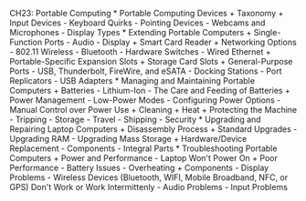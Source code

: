 CH23: Portable Computing
    * Portable Computing Devices
        + Taxonomy
        + Input Devices
          - Keyboard Quirks
          - Pointing Devices
          - Webcams and Microphones
          - Display Types
    * Extending Portable Computers
        + Single-Function Ports
          - Audio
          - Display
        + Smart Card Reader
        + Networking Options
          - 802.11 Wireless
          - Bluetooth
          - Hardware Switches
          - Wired Ethernet
        + Portable-Specific Expansion Slots
        + Storage Card Slots
        + General-Purpose Ports
          - USB, Thunderbolt, FireWire, and eSATA
          - Docking Stations
          - Port Replicators
          - USB Adapters
    * Managing and Maintaining Portable Computers
        + Batteries
          - Lithium-Ion
          - The Care and Feeding of Batteries
        + Power Management
          - Low-Power Modes
          - Configuring Power Options
          - Manual Control over Power Use
        + Cleaning
        + Heat
        + Protecting the Machine
          - Tripping
          - Storage
          - Travel
          - Shipping
          - Security
    * Upgrading and Repairing Laptop Computers
        + Disassembly Process
        + Standard Upgrades
          - Upgrading RAM
          - Upgrading Mass Storage
        + Hardware/Device Replacement
          - Components
          - Integral Parts
    * Troubleshooting Portable Computers
        + Power and Performance
          - Laptop Won't Power On
        + Poor Performance
          - Battery Issues
          - Overheating
        + Components
          - Display Problems
          - Wireless Devices (Bluetooth, WIFI, Mobile Broadband, NFC, or GPS) Don't Work or Work Intermittenly
          - Audio Problems
          - Input Problems
        